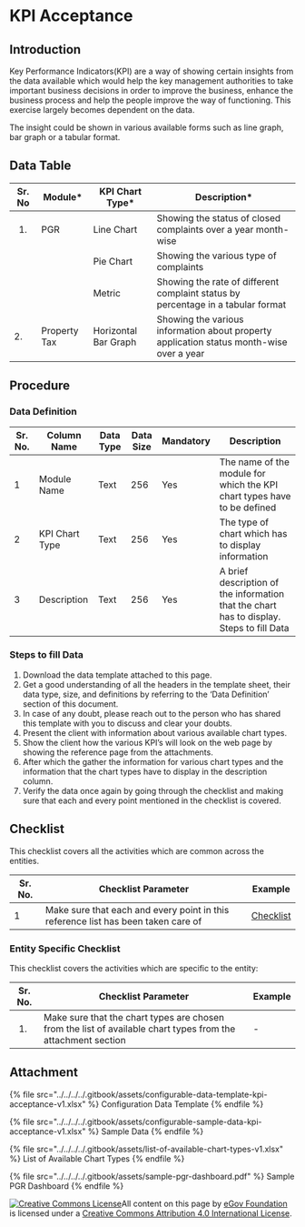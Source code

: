 # KPI Acceptance

## Introduction

Key Performance Indicators(KPI) are a way of showing certain insights from the data available which would help the key management authorities to take important business decisions in order to improve the business, enhance the business process and help the people improve the way of functioning. This exercise largely becomes dependent on the data.

The insight could be shown in various available forms such as line graph, bar graph or a tabular format.

## Data Table

| **Sr. No**         | **Module\*** | **KPI Chart Type\*** | **Description\***                                                                        |
| ------------------ | ------------ | -------------------- | ---------------------------------------------------------------------------------------- |
| <ol><li></li></ol> | PGR          | Line Chart           | Showing the status of closed complaints over a year month-wise                           |
|                    |              | Pie Chart            | Showing the various type of complaints                                                   |
|                    |              | Metric               | Showing the rate of different complaint status by percentage in a tabular format         |
| 2.                 | Property Tax | Horizontal Bar Graph | Showing the various information about property application status month-wise over a year |

## Procedure

### Data Definition

| Sr. No. | Column Name    | Data Type | Data Size | Mandatory | Description                                                                              |
| ------- | -------------- | --------- | --------- | --------- | ---------------------------------------------------------------------------------------- |
| 1       | Module Name    | Text      | 256       | Yes       | The name of the module for which the KPI  chart types have to be defined                 |
| 2       | KPI Chart Type | Text      | 256       | Yes       | The type of chart which has to display information                                       |
| 3       | Description    | Text      | 256       | Yes       | A brief description of the information that the chart has to display. Steps to fill Data |

### Steps to fill Data

1. Download the data template attached to this page.
2. Get a good understanding of all the headers in the template sheet, their data type, size, and definitions by referring to the ‘Data Definition’ section of this document.
3. In case of any doubt, please reach out to the person who has shared this template with you to discuss and clear your doubts.
4. Present the client with information about various available chart types.
5. Show the client how the various KPI’s will look on the web page by showing the reference page from the attachments.
6. After which the gather the information for various chart types and the information that the chart types have to display in the description column.
7. Verify the data once again by going through the checklist and making sure that each and every point mentioned in the checklist is covered.

## Checklist

This checklist covers all the activities which are common across the entities.

| Sr. No. | Checklist Parameter                                                               | Example                                    |
| ------- | --------------------------------------------------------------------------------- | ------------------------------------------ |
| 1       | Make sure that each and every point in this reference list has been taken care of | [Checklist](../common-config/checklist.md) |

### Entity Specific Checklist

This checklist covers the activities which are specific to the entity:

| Sr. No.            | Checklist Parameter                                                                                          | Example |
| ------------------ | ------------------------------------------------------------------------------------------------------------ | ------- |
| <ol><li></li></ol> | Make sure that the chart types are chosen from the list of available chart types from the attachment section | -       |

## Attachment

{% file src="../../../../.gitbook/assets/configurable-data-template-kpi-acceptance-v1.xlsx" %}
Configuration Data Template&#x20;
{% endfile %}

{% file src="../../../../.gitbook/assets/configurable-sample-data-kpi-acceptance-v1.xlsx" %}
Sample Data
{% endfile %}

{% file src="../../../../.gitbook/assets/list-of-available-chart-types-v1.xlsx" %}
List of Available Chart Types
{% endfile %}

{% file src="../../../../.gitbook/assets/sample-pgr-dashboard.pdf" %}
Sample PGR Dashboard
{% endfile %}

[![Creative Commons License](https://i.creativecommons.org/l/by/4.0/80x15.png)​](http://creativecommons.org/licenses/by/4.0/)All content on this page by [eGov Foundation](https://egov.org.in/) is licensed under a [Creative Commons Attribution 4.0 International License](http://creativecommons.org/licenses/by/4.0/).
